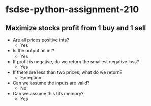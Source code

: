 # fsdse-python-assignment-210
## Maximize stocks profit from 1 buy and 1 sell
* Are all prices positive ints?
  * Yes
* Is the output an int?
  * Yes
* If profit is negative, do we return the smallest negative loss?
  * Yes
* If there are less than two prices, what do we return?
  * Exception
* Can we assume the inputs are valid?
  * No
* Can we assume this fits memory?
  * Yes
